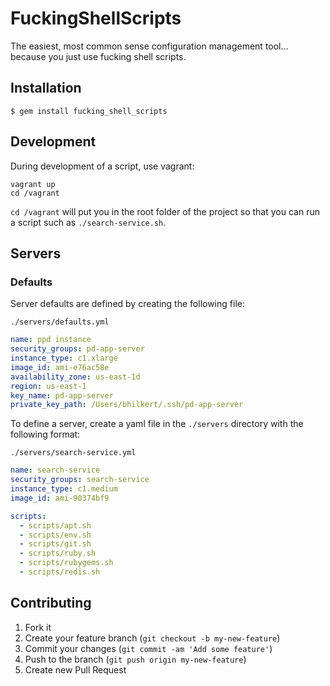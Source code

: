 # FuckingShellScripts

The easiest, most common sense configuration management tool... because you just use fucking shell scripts.

## Installation

    $ gem install fucking_shell_scripts

## Development

During development of a script, use vagrant:

    vagrant up
    cd /vagrant

`cd /vagrant` will put you in the root folder of the project so that you can run a script such as `./search-service.sh`.

## Servers

### Defaults

Server defaults are defined by creating the following file:

`./servers/defaults.yml`

```yaml
name: ppd instance
security_groups: pd-app-server
instance_type: c1.xlarge
image_id: ami-e76ac58e
availability_zone: us-east-1d
region: us-east-1
key_name: pd-app-server
private_key_path: /Users/bhilkert/.ssh/pd-app-server
```

To define a server, create a yaml file in the `./servers` directory with the following format:

`./servers/search-service.yml`

```yaml
name: search-service
security_groups: search-service
instance_type: c1.medium
image_id: ami-90374bf9

scripts:
  - scripts/apt.sh
  - scripts/env.sh
  - scripts/git.sh
  - scripts/ruby.sh
  - scripts/rubygems.sh
  - scripts/redis.sh
```

## Contributing

1. Fork it
2. Create your feature branch (`git checkout -b my-new-feature`)
3. Commit your changes (`git commit -am 'Add some feature'`)
4. Push to the branch (`git push origin my-new-feature`)
5. Create new Pull Request
